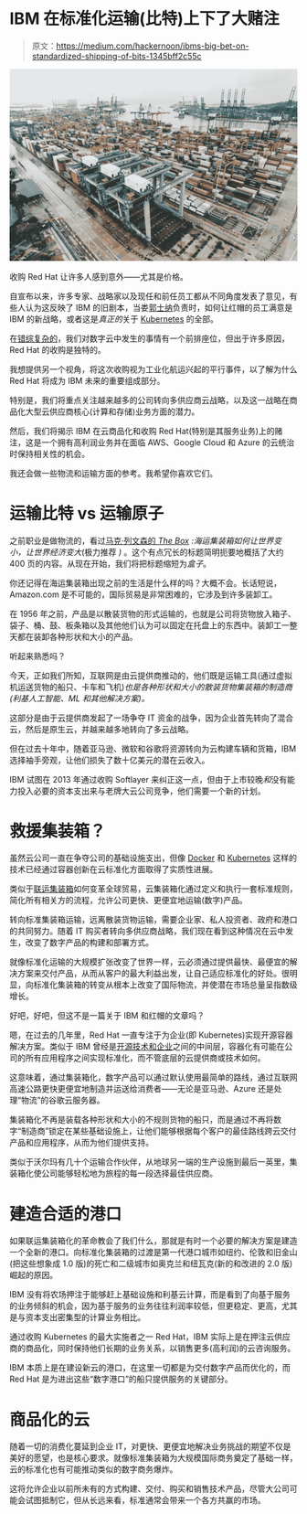 # IBM 在标准化运输(比特)上下了大赌注

> 原文：<https://medium.com/hackernoon/ibms-big-bet-on-standardized-shipping-of-bits-1345bff2c55c>

![](img/36c91d908b0801583f07ec84c6a5d1b5.png)

收购 Red Hat 让许多人感到意外——尤其是价格。

自宣布以来，许多专家、战略家以及现任和前任员工都从不同角度发表了意见，有些人认为这反映了 IBM 的旧剧本，当娄[郭士纳](https://hackernoon.com/tagged/gerstner)负责时，如何让红帽的员工满意是 IBM 的新战略，或者这是*真正的*关于 [Kubernetes](https://hackernoon.com/tagged/kubernetes) 的全部。

在[错综复杂的](http://www.intricately.com)，我们对数字云中发生的事情有一个前排座位，但出于许多原因，Red Hat 的收购是独特的。

我想提供另一个视角，将这次收购视为工业化航运兴起的平行事件，以了解为什么 Red Hat 将成为 IBM 未来的重要组成部分。

特别是，我们将重点关注越来越多的公司转向多供应商云战略，以及这一战略在商品化大型云供应商核心(计算和存储)业务方面的潜力。

然后，我们将揭示 IBM 在云商品化和收购 Red Hat(特别是其服务业务)上的赌注，这是一个拥有高利润业务并在面临 AWS、Google Cloud 和 Azure 的云统治时保持相关性的机会。

我还会做一些物流和运输方面的参考。我希望你喜欢它们。

# 运输比特 vs 运输原子

之前职业是做物流的，看过[马克·列文森的 *The Box*](https://www.amazon.com/Box-Shipping-Container-Smaller-Economy/dp/0691136408) *:海运集装箱如何让世界变小，让世界经济变大*(极力推荐 *)* 。这个有点冗长的标题简明扼要地概括了大约 400 页的内容。从现在开始，我们将把标题缩短为*盒子*。

你还记得在海运集装箱出现之前的生活是什么样的吗？大概不会。长话短说，Amazon.com 是不可能的，国际贸易是非常困难的，它涉及到许多装卸工。

在 1956 年之前，产品是以散装货物的形式运输的，也就是公司将货物放入箱子、袋子、桶、鼓、板条箱以及其他他们认为可以固定在托盘上的东西中。装卸工一整天都在装卸各种形状和大小的产品。

听起来熟悉吗？

今天，正如我们所知，互联网是由云提供商推动的，他们既是运输工具(通过虚拟机运送货物的船只、卡车和飞机)*也是各种形状和大小的散装货物集装箱的制造商(利基人工智能、ML 和其他解决方案)。*

这部分是由于云提供商发起了一场争夺 IT 资金的战争，因为企业首先转向了混合云，然后是原生云，并越来越多地转向了多云战略。

但在过去十年中，随着亚马逊、微软和谷歌将资源转向为云构建车辆和货箱，IBM 选择袖手旁观，让他们损失了数十亿美元的潜在云收入。

IBM 试图在 2013 年通过收购 Softlayer 来纠正这一点，但由于上市较晚*和*没有能力投入必要的资本支出来与老牌大云公司竞争，他们需要一个新的计划。

# 救援集装箱？

虽然云公司一直在争夺公司的基础设施支出，但像 [Docker](https://www.docker.com/products/docker-enterprise) 和 [Kubernetes](https://kubernetes.io/) 这样的技术已经通过容器创新在云标准化方面取得了实质性进展。

类似于[联运集装箱](https://en.wikipedia.org/wiki/Intermodal_container)如何变革全球贸易，云集装箱化通过定义和执行一套标准规则，简化所有相关方的流程，允许公司更快、更便宜地运输(数字)产品。

转向标准集装箱运输，远离散装货物运输，需要企业家、私人投资者、政府和港口的共同努力。随着 IT 购买者转向多供应商战略，我们现在看到这种情况在云中发生，改变了数字产品的构建和部署方式。

就像标准化运输的大规模扩张改变了世界一样，云必须通过提供最快、最便宜的解决方案来交付产品，从而从客户的最大利益出发，让自己适应标准化的好处。很明显，向标准化集装箱的转变从根本上改变了国际物流，并使潜在市场总量呈指数级增长。

好吧，好吧，但这不是一篇关于 IBM 和红帽的文章吗？

嗯，在过去的几年里，Red Hat 一直专注于为企业(即 Kubernetes)实现开源容器解决方案。类似于 IBM 曾经是[开源技术和企业](https://stratechery.com/wp-content/uploads/2018/10/Paper.stratechery-Year-One.380.png)之间的中间层，容器化有可能在公司的所有应用程序之间实现标准化，而不管底层的云提供商或技术如何。

这意味着，通过集装箱化，数字产品可以通过默认使用最简单的路线，通过互联网高速公路更快更便宜地制造并运送给消费者——无论是亚马逊、Azure 还是处理“物流”的谷歌云服务器。

集装箱化不再是装载各种形状和大小的不规则货物的船只，而是通过不再将数字“制造商”锁定在某些基础设施上，让他们能够根据每个客户的最佳路线跨云交付产品和应用程序，从而为他们提供支持。

类似于沃尔玛有几十个运输合作伙伴，从地球另一端的生产设施到最后一英里，集装箱化使公司能够轻松地为旅程的每一段选择最佳供应商。

# 建造合适的港口

如果联运集装箱化的革命教会了我们什么，那就是有时一个必要的解决方案是建造一个全新的港口。向标准化集装箱的过渡是第一代港口城市如纽约、伦敦和旧金山(把这些想象成 1.0 版)的死亡和二级城市如奥克兰和纽瓦克(新的和改进的 2.0 版)崛起的原因。

IBM 没有将农场押注于能够赶上基础设施和利基云计算，而是看到了向基于服务的业务倾斜的机会，因为基于服务的业务往往利润率较低，但更稳定、更高，尤其是与资本支出密集型的计算业务相比。

通过收购 Kubernetes 的最大实施者之一 Red Hat，IBM 实际上是在押注云供应商的商品化，同时保持他们长期的业务关系，以销售更多(高利润)的云咨询服务。

IBM 本质上是在建设新云的港口，在这里一切都是为交付数字产品而优化的，而 Red Hat 是为进出这些“数字港口”的船只提供服务的关键部分。

# 商品化的云

随着一切的消费化蔓延到企业 IT，对更快、更便宜地解决业务挑战的期望不仅是美好的愿望，也是核心要求。就像标准集装箱为大规模国际商务奠定了基础一样，云的标准化也有可能推动类似的数字商务爆炸。

这将允许企业以前所未有的方式构建、交付、购买和销售技术产品，尽管大公司可能会试图抵制它，但从长远来看，标准通常会带来一个各方共赢的市场。